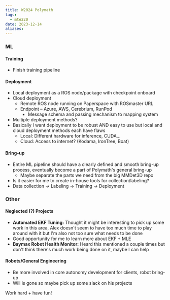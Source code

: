 ```yaml
---
title: W2024 Polymath
tags:
  - mte220
date: 2023-12-14
aliases:
---
```

### ML
#### Training
- Finish training pipeline
#### Deployment
- Local deployment as a ROS node/package with checkpoint onboard
- Cloud deployment
	- Remote ROS node running on Paperspace with ROSmaster URL
	- Endpoint – Azure, AWS, Cerebrium, RunPod
		- Message schema and passing mechanism to mapping system
- Multiple deployment methods?
- Basically I want deployment to be robust AND easy to use but local and cloud deployment methods each have flaws
	- Local: Different hardware for inference, CUDA…
	- Cloud: Access to internet? (Kodama, IronTree, Boat)
#### Bring-up
- Entire ML pipeline should have a clearly defined and smooth bring-up process, eventually become a part of Polymath's general bring-up
	- Maybe separate the parts we need from the big MMDet3D repo
- Is it easier for me to create in-house tools for collection/labeling?
- Data collection → Labeling → Training → Deployment

### Other
#### Neglected (?) Projects
- **Automated EKF Tuning:** Thought it might be interesting to pick up some work in this area, Alex doesn't seem to have too much time to play around with it but I'm also not too sure what needs to be done
- Good opportunity for me to learn more about EKF + MLE
- **Baymax Robot Health Monitor:** Heard this mentioned a couple times but don't think there's much work being done on it, maybe I can help

#### Robots/General Engineering
- Be more involved in core autonomy development for clients, robot bring-up
- Will is gone so maybe pick up some slack on his projects

Work hard + have fun!